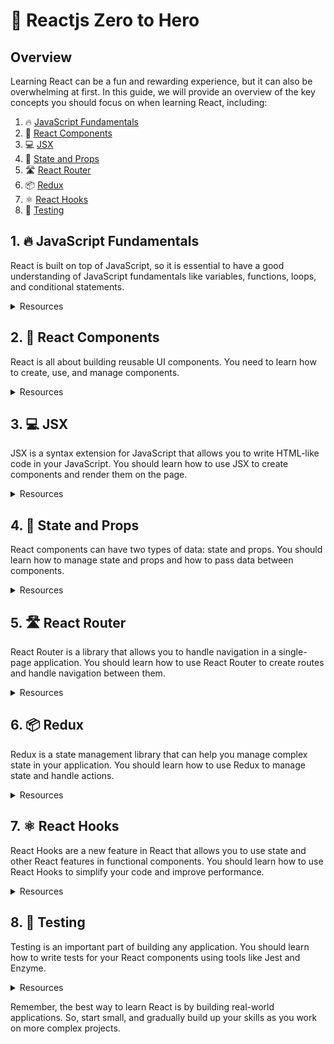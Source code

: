 # 🚀 Reactjs Zero to Hero

## Overview

Learning React can be a fun and rewarding experience, but it can also be overwhelming at first. In this guide, we will provide an overview of the key concepts you should focus on when learning React, including:

1. 🔥 [JavaScript Fundamentals](#javascript-fundamentals)
2. 🎨 [React Components](#react-components)
3. 💻 [JSX](#jsx)
4. 🎁 [State and Props](#state-and-props)
5. 🛣️ [React Router](#react-router)
6. 📦 [Redux](#redux)
7. ⚛️ [React Hooks](#react-hooks)
8. 🧪 [Testing](#testing)

## 1. 🔥 JavaScript Fundamentals

React is built on top of JavaScript, so it is essential to have a good understanding of JavaScript fundamentals like variables, functions, loops, and conditional statements.

<details>
   <summary>Resources</summary>

   - FreeCodeCamp: https://www.freecodecamp.org/learn/javascript-algorithms-and-data-structures/
   - Codecademy: https://www.codecademy.com/learn/introduction-to-javascript
   - W3Schools: https://www.w3schools.com/js/default.asp

</details>

## 2. 🎨 React Components

React is all about building reusable UI components. You need to learn how to create, use, and manage components.

<details>
   <summary>Resources</summary>

   - React official documentation: https://reactjs.org/docs/components-and-props.html
   - FreeCodeCamp: https://www.freecodecamp.org/news/react-components-explained/
   - Udemy: https://www.udemy.com/topic/react-component/

</details>

## 3. 💻 JSX

JSX is a syntax extension for JavaScript that allows you to write HTML-like code in your JavaScript. You should learn how to use JSX to create components and render them on the page.

<details>
   <summary>Resources</summary>

   - React official documentation: https://reactjs.org/docs/introducing-jsx.html
   - FreeCodeCamp: https://www.freecodecamp.org/news/react-jsx-explained/
   - Codecademy: https://www.codecademy.com/learn/react-101/modules/react-jsx-u/cheatsheet

   </details>

## 4. 🎁 State and Props

React components can have two types of data: state and props. You should learn how to manage state and props and how to pass data between components.

<details>
   <summary>Resources</summary>

   - React official documentation: https://reactjs.org/docs/state-and-lifecycle.html
   - FreeCodeCamp: https://www.freecodecamp.org/news/react-state-explained/
   - Scrimba: https://scrimba.com/learn/reactprops

 </details>

## 5. 🛣️ React Router

React Router is a library that allows you to handle navigation in a single-page application. You should learn how to use React Router to create routes and handle navigation between them.

 <details>
   <summary>Resources</summary>

   - React Router official documentation: https://reactrouter.com/web/guides/quick-start
   - FreeCodeCamp: https://www.freecodecamp.org/news/react-router-tutorial/
   - Pluralsight: https://www.pluralsight.com/courses/react-router-redux

 </details>

## 6. 📦 Redux

Redux is a state management library that can help you manage complex state in your application. You should learn how to use Redux to manage state and handle actions.

   <details>
   <summary>Resources</summary>

   - Redux official documentation: https://redux.js.org/introduction/getting-started
   - FreeCodeCamp: https://www.freecodecamp.org/news/what-is-redux-and-how-to-use-it-in-react-app/
   - Udemy: https://www.udemy.com/topic/redux/

   </details>

## 7. ⚛️ React Hooks

React Hooks are a new feature in React that allows you to use state and other React features in functional components. You should learn how to use React Hooks to simplify your code and improve performance.

<details>
   <summary>Resources</summary>

   - React official documentation: https://reactjs.org/docs/hooks-intro.html
   - FreeCodeCamp: https://www.freecodecamp.org/news/react-hooks-tutorial-for-beginners/
   - Scrimba: https://scrimba.com/learn/reacthooks

   </details>

## 8. 🧪 Testing

Testing is an important part of building any application. You should learn how to write tests for your React components using tools like Jest and Enzyme.

<details>
   <summary>Resources</summary>

   - Jest official documentation: https://jestjs.io/docs/getting-started
   - Enzyme official documentation: https://enzymejs.github.io/enzyme/docs/guid
   - FreeCodeCamp: https://www.freecodecamp.org/news/testing-react-hooks
   
</details>

Remember, the best way to learn React is by building real-world applications. So, start small, and gradually build up your skills as you work on more complex projects.
